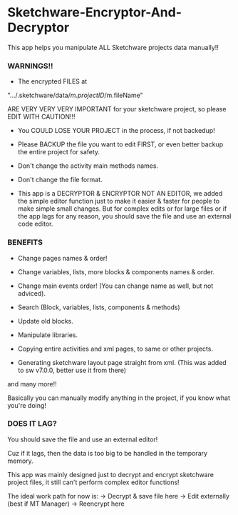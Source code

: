 # Sketchware-Encryptor-And-Decryptor
This app helps you manipulate ALL Sketchware projects data manually!!







### WARNINGS!!

* The encrypted FILES at

".../.sketchware/data/$m.projectID/$m.fileName"

ARE VERY VERY VERY IMPORTANT for your sketchware project, so please EDIT WITH CAUTION!!!

* You COULD LOSE YOUR PROJECT in the process, if not backedup!

* Please BACKUP the file you want to edit FIRST, or even better backup the entire project for safety.

* Don't change the activity main methods names.

* Don't change the file format.

* This app is a DECRYPTOR & ENCRYPTOR NOT AN EDITOR, we added the simple editor function just to make it easier & faster for people to make simple small changes.
But for complex edits or for large files or if the app lags for any reason, you should save the file and use an external code editor.








### BENEFITS

* Change pages names & order!

* Change variables, lists, more blocks & components names & order.

* Change main events order! (You can change name as well, but not adviced).

* Search (Block, variables, lists, components & methods)

* Update old blocks.

* Manipulate libraries.

* Copying entire activities and xml pages, to same or other projects.

* Generating sketchware layout page straight from xml. (This was added to sw v7.0.0, better use it from there)

and many more!!

Basically you can manually modify anything in the project, if you know what you're doing!






### DOES IT LAG?

You should save the file and use an external editor!

Cuz if it lags, then the data is too big to be handled in the temporary memory.

This app was mainly designed just to decrypt and encrypt sketchware project files, it still can't perform complex editor functions!

The ideal work path for now is:
→ Decrypt & save file here
→ Edit externally (best if MT Manager)
→ Reencrypt here
